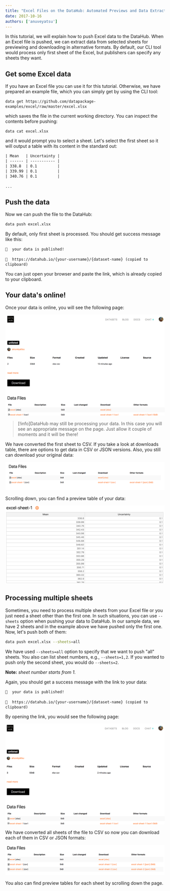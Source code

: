 ```yaml
---
title: "Excel Files on the DataHub: Automated Previews and Data Extraction"
date: 2017-10-16
authors: ['anuveyatsu']
---
```


In this tutorial, we will explain how to push Excel data to the DataHub. When an Excel file is pushed, we can extract data from selected sheets for previewing and downloading in alternative formats. By default, our CLI tool would process only first sheet of the Excel, but publishers can specify any sheets they want.

## Get some Excel data

If you have an Excel file you can use it for this tutorial. Otherwise, we have prepared an example file, which you can simply get by using the CLI tool:

```
data get https://github.com/datapackage-examples/excel/raw/master/excel.xlsx
```

which saves the file in the current working directory. You can inspect the contents before pushing:

```
data cat excel.xlsx
```

and it would prompt you to select a sheet. Let's select the first sheet so it will output a table with its content in the standard out:

```cli-output
| Mean   | Uncertainty |
| ------ | ----------- |
| 338.8  | 0.1         |
| 339.99 | 0.1         |
| 340.76 | 0.1         |

...
```

## Push the data

Now we can push the file to the DataHub:

```bash
data push excel.xlsx
```

By default, only first sheet is processed. You should get success message like this:

```cli-output
🙌  your data is published!

🔗  https://datahub.io/{your-username}/{dataset-name} (copied to clipboard)
```

You can just open your browser and paste the link, which is already copied to your clipboard.

## Your data's online!

Once your data is online, you will see the following page:

![](/assets/showcase-excel-1.png)


> [!info]DataHub may still be processing your data. In this case you will see an appropriate message on the page. Just allow it couple of moments and it will be there!


We have converted the first sheet to CSV. If you take a look at downloads table, there are options to get data in CSV or JSON versions. Also, you still can download your original data:

![](/assets/showcase-downloads-excel-1.png)

Scrolling down, you can find a preview table of your data:

![](/assets/showcase-preview-excel-1.png)

## Processing multiple sheets

Sometimes, you need to process multiple sheets from your Excel file or you just need a sheet other than the first one. In such situations, you can use `--sheets` option when pushing your data to DataHub. In our sample data, we have 2 sheets and in the example above we have pushed only the first one. Now, let's push both of them:

```bash
data push excel.xlsx --sheets=all
```

We have used `--sheets=all` option to specify that we want to push "all" sheets. You also can list sheet numbers, e.g., `--sheets=1,2`. If you wanted to push only the second sheet, you would do `--sheets=2`.

**Note:** *sheet number starts from 1.*

Again, you should get a success message with the link to your data:

```cli-output
🙌  your data is published!

🔗  https://datahub.io/{your-username}/{dataset-name} (copied to clipboard)
```

By opening the link, you would see the following page:

![](/assets/showcase-excel-2.png)

We have converted all sheets of the file to CSV so now you can download each of them in CSV or JSON formats:

![](/assets/showcase-downloads-excel-2.png)

You also can find preview tables for each sheet by scrolling down the page.
